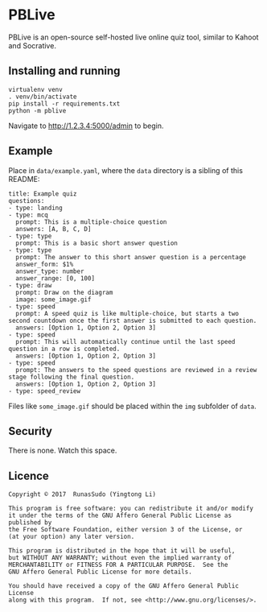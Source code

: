 # PBLive

PBLive is an open-source self-hosted live online quiz tool, similar to Kahoot and Socrative.

## Installing and running

    virtualenv venv
    . venv/bin/activate
    pip install -r requirements.txt
    python -m pblive

Navigate to http://1.2.3.4:5000/admin to begin.

## Example

Place in `data/example.yaml`, where the `data` directory is a sibling of this README:

    title: Example quiz
    questions:
    - type: landing
    - type: mcq
      prompt: This is a multiple-choice question
      answers: [A, B, C, D]
    - type: type
      prompt: This is a basic short answer question
    - type: type
      prompt: The answer to this short answer question is a percentage
      answer_form: $1%
      answer_type: number
      answer_range: [0, 100]
    - type: draw
      prompt: Draw on the diagram
      image: some_image.gif
    - type: speed
      prompt: A speed quiz is like multiple-choice, but starts a two second countdown once the first answer is submitted to each question.
      answers: [Option 1, Option 2, Option 3]
    - type: speed
      prompt: This will automatically continue until the last speed question in a row is completed.
      answers: [Option 1, Option 2, Option 3]
    - type: speed
      prompt: The answers to the speed questions are reviewed in a review stage following the final question.
      answers: [Option 1, Option 2, Option 3]
    - type: speed_review

Files like `some_image.gif` should be placed within the `img` subfolder of `data`.

## Security

There is none. Watch this space.

## Licence

    Copyright © 2017  RunasSudo (Yingtong Li)

    This program is free software: you can redistribute it and/or modify
    it under the terms of the GNU Affero General Public License as published by
    the Free Software Foundation, either version 3 of the License, or
    (at your option) any later version.

    This program is distributed in the hope that it will be useful,
    but WITHOUT ANY WARRANTY; without even the implied warranty of
    MERCHANTABILITY or FITNESS FOR A PARTICULAR PURPOSE.  See the
    GNU Affero General Public License for more details.

    You should have received a copy of the GNU Affero General Public License
    along with this program.  If not, see <http://www.gnu.org/licenses/>.
